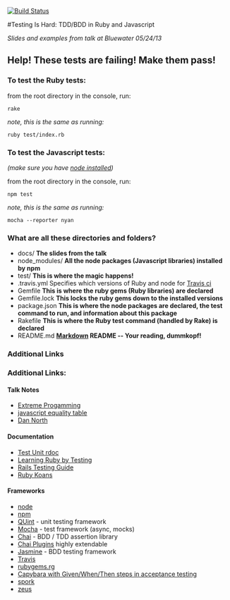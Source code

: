 [![Build Status](https://travis-ci.org/josankapo/TestingIsHard.png)](https://travis-ci.org/josankapo/TestingIsHard)

#Testing Is Hard: TDD/BDD in Ruby and Javascript

*Slides and examples from talk at Bluewater 05/24/13*

## Help! These tests are failing! Make them pass!

### To test the Ruby tests:

from the root directory in the console, run:

    rake

*note, this is the same as running:*

    ruby test/index.rb

### To test the Javascript tests:
*(make sure you have [node installed](http://nodejs.org/))*

from the root directory in the console, run:

    npm test

*note, this is the same as running:*

    mocha --reporter nyan

### What are all these directories and folders?

  * docs/ **The slides from the talk**
  * node_modules/ **All the node packages (Javascript libraries) installed by npm**
  * test/ **This is where the magic happens!**
  * .travis.yml Specifies which versions of Ruby and node for [Travis ci](https://travis-ci.org/josankapo/TestingIsHard)
  * Gemfile **This is where the ruby gems (Ruby libraries) are declared**
  * Gemfile.lock **This locks the ruby gems down to the installed versions**
  * package.json **This is where the node packages are declared, the test command to run, and information about this package**
  * Rakefile **This is where the Ruby test command (handled by Rake) is declared**
  * README.md **[Markdown](http://daringfireball.net/projects/markdown/) README -- Your reading, dummkopf!**

### Additional Links

 ### Additional Links:

#### Talk Notes
  * [Extreme Progamming](http://www.extremeprogramming.org/rules/unittests.html)
  * [javascript equality table](https://github.com/dorey/JavaScript-Equality-Table)
  * [Dan North](http://dannorth.net/introducing-bdd/)

#### Documentation
  * [Test Unit rdoc](http://ruby-doc.org/stdlib-2.0/libdoc/test/unit/rdoc/)
  * [Learning Ruby by Testing](http://www.clarkware.com/blog/2005/03/18/ruby-learning-test-1-are-you-there-world)
  * [Rails Testing Guide](http://guides.rubyonrails.org/)
  * [Ruby Koans]()

#### Frameworks
  * [node](http://nodejs.org/)
  * [npm](https://npmjs.org/)
  * [QUint](http://qunitjs.com/) - unit testing framework
  * [Mocha](http://visionmedia.github.io/mocha/) - test framework (async, mocks)
  * [Chai](http://chaijs.com/) - BDD / TDD assertion library
  * [Chai Plugins](http://chaijs.com/plugins) highly extendable
  * [Jasmine](http://pivotal.github.io/jasmine/) - BDD testing framework
  * [Travis](Travis-ci.org)
  * [rubygems.rg](http://rubygems.org/gems/)
  * [Capybara with Given/When/Then steps in acceptance testing](http://railsware.com/blog/2012/01/08/capybara-with-givenwhenthen-steps-in-acceptance-testing/)
  * [spork](https://github.com/sporkrb/spork-rails)
  * [zeus](https://github.com/burke/zeus)

